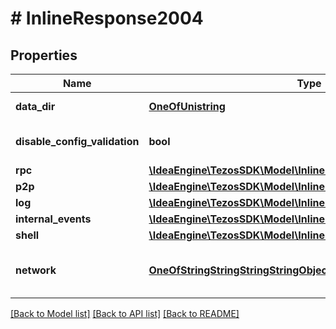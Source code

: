 # # InlineResponse2004

## Properties

Name | Type | Description | Notes
------------ | ------------- | ------------- | -------------
**data_dir** | [**OneOfUnistring**](OneOfUnistring.md) | Location of the data dir on disk. | [optional]
**disable_config_validation** | **bool** | Disable the node configuration validation. | [optional]
**rpc** | [**\IdeaEngine\TezosSDK\Model\InlineResponse2004Rpc**](InlineResponse2004Rpc.md) |  | [optional]
**p2p** | [**\IdeaEngine\TezosSDK\Model\InlineResponse2004P2p**](InlineResponse2004P2p.md) |  | [optional]
**log** | [**\IdeaEngine\TezosSDK\Model\InlineResponse2004Log**](InlineResponse2004Log.md) |  | [optional]
**internal_events** | [**\IdeaEngine\TezosSDK\Model\InlineResponse2004InternalEvents**](InlineResponse2004InternalEvents.md) |  | [optional]
**shell** | [**\IdeaEngine\TezosSDK\Model\InlineResponse2004Shell**](InlineResponse2004Shell.md) |  | [optional]
**network** | [**OneOfStringStringStringStringObject**](OneOfStringStringStringStringObject.md) | Configuration of which network/blockchain to connect to | [optional]

[[Back to Model list]](../../README.md#models) [[Back to API list]](../../README.md#endpoints) [[Back to README]](../../README.md)
